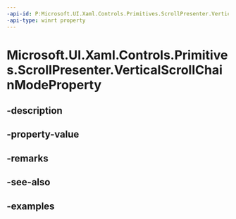 ```yaml
---
-api-id: P:Microsoft.UI.Xaml.Controls.Primitives.ScrollPresenter.VerticalScrollChainModeProperty
-api-type: winrt property
---
```


# Microsoft.UI.Xaml.Controls.Primitives.ScrollPresenter.VerticalScrollChainModeProperty

<!--
public static Windows.UI.Xaml.DependencyProperty VerticalScrollChainModeProperty { get; }
-->


## -description

## -property-value

## -remarks

## -see-also

## -examples



